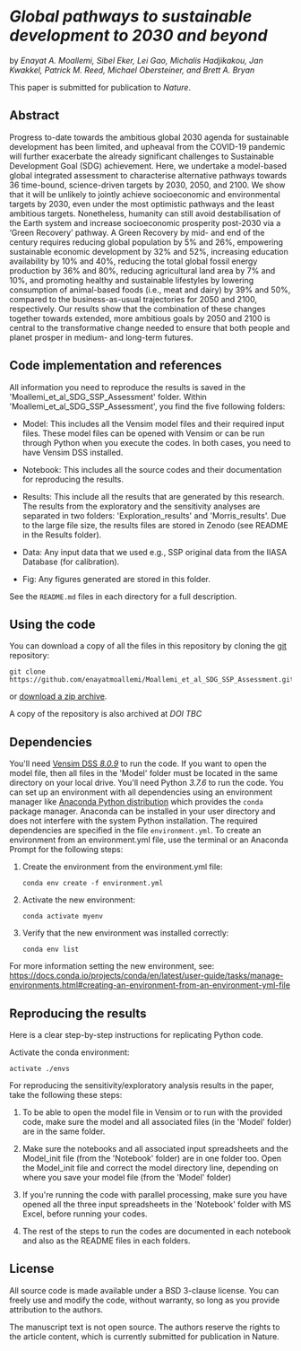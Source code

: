 # *Global pathways to sustainable development to 2030 and beyond*

by *Enayat A. Moallemi, Sibel Eker, Lei Gao, Michalis Hadjikakou, Jan Kwakkel, Patrick M. Reed, Michael Obersteiner, and Brett A. Bryan*

This paper is submitted for publication to *Nature*.


## Abstract
Progress to-date towards the ambitious global 2030 agenda for sustainable development has been limited, and upheaval from the COVID-19 pandemic will further exacerbate the already significant challenges to Sustainable Development Goal (SDG) achievement. Here, we undertake a model-based global integrated assessment to characterise alternative pathways towards 36 time-bound, science-driven targets by 2030, 2050, and 2100. We show that it will be unlikely to jointly achieve socioeconomic and environmental targets by 2030, even under the most optimistic pathways and the least ambitious targets. Nonetheless, humanity can still avoid destabilisation of the Earth system and increase socioeconomic prosperity post-2030 via a ‘Green Recovery’ pathway. A Green Recovery by mid- and end of the century requires reducing global population by 5% and 26%, empowering sustainable economic development by 32% and 52%, increasing education availability by 10% and 40%, reducing the total global fossil energy production by 36% and 80%, reducing agricultural land area by 7% and 10%, and promoting healthy and sustainable lifestyles by lowering consumption of animal-based foods (i.e., meat and dairy) by 39% and 50%, compared to the business-as-usual trajectories for 2050 and 2100, respectively. Our results show that the combination of these changes together towards extended, more ambitious goals by 2050 and 2100 is central to the transformative change needed to ensure that both people and planet prosper in medium- and long-term futures.

## Code implementation and references
All information you need to reproduce the results is saved in the 'Moallemi_et_al_SDG_SSP_Assessment' folder.
Within 'Moallemi_et_al_SDG_SSP_Assessment', you find the five following folders:

* Model: This includes all the Vensim model files and their required input files. These model files can be opened with Vensim or can be run through Python when you execute the codes. In both cases, you need to have Vensim DSS installed.  

* Notebook: This includes all the source codes and their documentation for reproducing the results.

* Results: This include all the results that are generated by this research. The results from the exploratory and the sensitivity analyses are separated in two folders: 'Exploration_results' and 'Morris_results'. Due to the large file size, the results files are stored in Zenodo (see README in the Results folder).

* Data: Any input data that we used e.g., SSP original data from the IIASA Database (for calibration).

* Fig: Any figures generated are stored in this folder.


See the `README.md` files in each directory for a full description.

## Using the code
You can download a copy of all the files in this repository by cloning the
[git](https://git-scm.com/) repository:

    git clone https://github.com/enayatmoallemi/Moallemi_et_al_SDG_SSP_Assessment.git

or [download a zip archive]().

A copy of the repository is also archived at *DOI TBC*

## Dependencies
You'll need [Vensim DSS *8.0.9*](https://vensim.com/download/) to run the code. If you want to open the model file, then all  files in the 'Model' folder must be located in the same directory on your local drive.
You'll need Python *3.7.6* to run the code.
You can set up an environment with all dependencies using an environment manager
like [Anaconda Python distribution](https://www.anaconda.com/download/) which
provides the `conda` package manager.
Anaconda can be installed in your user directory and does not interfere with
the system Python installation.
The required dependencies are specified in the file `environment.yml`. To create an environment from an environment.yml file, use the terminal or an Anaconda Prompt for the following steps:

1. Create the environment from the environment.yml file:

       conda env create -f environment.yml

2. Activate the new environment:

       conda activate myenv

3. Verify that the new environment was installed correctly:

       conda env list

 For more information setting the new environment, see: https://docs.conda.io/projects/conda/en/latest/user-guide/tasks/manage-environments.html#creating-an-environment-from-an-environment-yml-file

## Reproducing the results

Here is a clear step-by-step instructions for replicating Python code.

Activate the conda environment:

    activate ./envs

For reproducing the sensitivity/exploratory analysis results in the paper, take the following these steps:

1. To be able to open the model file in Vensim or to run with the provided code, make sure the model and all associated files (in the 'Model' folder) are in the same folder.

3. Make sure the notebooks and all associated input spreadsheets and the Model_init file (from the 'Notebook' folder) are in one folder too. Open the Model_init file and correct the model directory line, depending on where you save your model file (from the 'Model' folder)

4. If you're running the code with parallel processing, make sure you have opened all the three input spreadsheets in the 'Notebook' folder with MS Excel, before running your codes.

5. The rest of the steps to run the codes are documented in each notebook and also as the README files in each folders.

## License

All source code is made available under a BSD 3-clause license. You can freely
use and modify the code, without warranty, so long as you provide attribution
to the authors.

The manuscript text is not open source. The authors reserve the rights to the
article content, which is currently submitted for publication in Nature.
